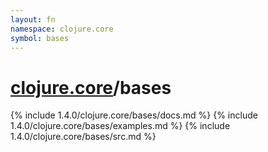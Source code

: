 ```yaml
---
layout: fn
namespace: clojure.core
symbol: bases
---
```


# [clojure.core](../)/bases

{% include 1.4.0/clojure.core/bases/docs.md %}
{% include 1.4.0/clojure.core/bases/examples.md %}
{% include 1.4.0/clojure.core/bases/src.md %}

